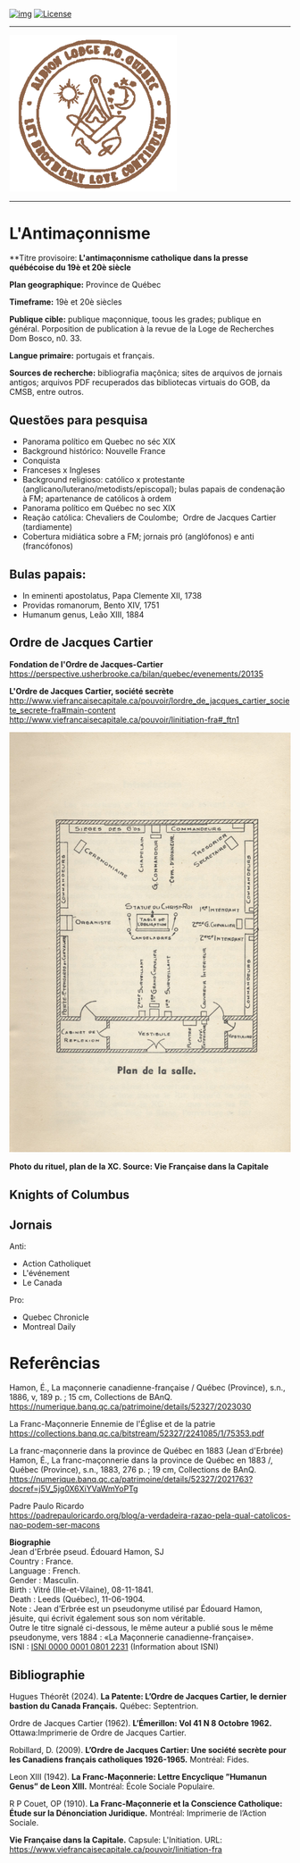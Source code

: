 <!-- ENTETE -->
[![img](https://img.shields.io/badge/Cycle%20de%20Vie-Édition-339999)](https://franc-maconnerie.ca)
[![License](https://img.shields.io/badge/Licence-MIT-blue)](LICENSE)

---

<div>
    <a target="_blank" href="https://franc-maconnerie.ca">
      <img src="images/logo.png" alt="Julio Torres Freemasonry" width="300"/>
    </a>
</div>

--- 

<!-- FIN ENTETE -->

# L'Antimaçonnisme 

**Titre provisoire: **L'antimaçonnisme catholique dans la presse québécoise du 19è et 20è siècle** 

**Plan geographique:** Province de Québec

**Timeframe:** 19è et 20è siècles

**Publique cible:** publique maçonnique, toous les grades; publique en général. Porposition de publication à la revue de la Loge de Recherches Dom Bosco, n0. 33.

**Langue primaire:** portugais et français. 

**Sources de recherche:** bibliografia maçônica; sites de arquivos de jornais antigos; arquivos PDF recuperados das bibliotecas virtuais do GOB, da CMSB, entre outros. 


## Questões para pesquisa

- Panorama político em Quebec no séc XIX
- Background histórico: Nouvelle France
- Conquista
- Franceses x Ingleses
- Background religioso: católico x protestante (anglicano/luterano/metodists/episcopal); bulas papais de condenação à FM; apartenance de católicos à ordem
- Panorama político em Québec no sec XIX
- Reação católica: Chevaliers de Coulombe;  Ordre de Jacques Cartier (tardiamente)
- Cobertura midiática sobre a FM; jornais pró (anglófonos) e anti (francófonos) 

## Bulas papais:
- In eminenti apostolatus, Papa Clemente XII, 1738 
- Providas romanorum, Bento XIV, 1751
- Humanum genus, Leão XIII, 1884

## Ordre de Jacques Cartier 

**Fondation de l'Ordre de Jacques-Cartier**   
https://perspective.usherbrooke.ca/bilan/quebec/evenements/20135

**L'Ordre de Jacques Cartier, société secrète**   
http://www.viefrancaisecapitale.ca/pouvoir/lordre_de_jacques_cartier_societe_secrete-fra#main-content  
http://www.viefrancaisecapitale.ca/pouvoir/linitiation-fra#_ftn1  


<img src="images/OJC/Temple.jpg" width="600" />

**Photo du rituel, plan de la XC. Source: Vie Française dans la Capitale** 


## Knights of Columbus 

## Jornais 

Anti:

- Action Catholiquet
- L'événement
- Le Canada

Pro:

- Quebec Chronicle
- Montreal Daily

# Referências

Hamon, É., La maçonnerie canadienne-française / Québec (Province), s.n., 1886, v, 189 p. ; 15 cm, Collections de BAnQ.   
https://numerique.banq.qc.ca/patrimoine/details/52327/2023030

La Franc-Maçonnerie Ennemie de l'Église et de la patrie   
https://collections.banq.qc.ca/bitstream/52327/2241085/1/75353.pdf

La franc-maçonnerie dans la province de Québec en 1883 (Jean d'Erbrée)   
Hamon, É., La franc-maçonnerie dans la province de Québec en 1883 /, Québec (Province), s.n., 1883, 276 p. ; 19 cm, Collections de BAnQ.   
https://numerique.banq.qc.ca/patrimoine/details/52327/2021763?docref=j5V_5jg0X6XiYVaWmYoPTg

Padre Paulo Ricardo   
https://padrepauloricardo.org/blog/a-verdadeira-razao-pela-qual-catolicos-nao-podem-ser-macons

**Biographie**   
Jean d'Erbrée pseud. Édouard Hamon, SJ   
Country :	France.    
Language :	French.     
Gender :	Masculin.    
Birth :	Vitré (Ille-et-Vilaine), 08-11-1841.    
Death :	Leeds (Québec), 11-06-1904.    
Note :	Jean d'Erbrée est un pseudonyme utilisé par Édouard Hamon, jésuite, qui écrivit également sous son nom véritable.    
Outre le titre signalé ci-dessous, le même auteur a publié sous le même pseudonyme, vers 1884 : «La Maçonnerie canadienne-française».    
ISNI : 	[ISNI 0000 0001 0801 2231](https://isni.oclc.org/cbs/DB=1.2/CMD?ACT=SRCH&IKT=8006&TRM=ISN%3A0000000108012231&TERMS_OF_USE_AGREED=Y&terms_of_use_agree=send) (Information about ISNI)


## Bibliographie 

Hugues Théorêt (2024). **La Patente: L’Ordre de Jacques Cartier, le dernier bastion du Canada Français.** Québec: Septentrion.

Ordre de Jacques Cartier (1962). **L’Émerillon: Vol 41 N 8 Octobre 1962.** Ottawa:Imprimerie de Ordre de Jacques Cartier.

Robillard, D. (2009). **L’Ordre de Jacques Cartier: Une société secrète pour les Canadiens français catholiques 1926-1965.** Montréal: Fides.

Leon XIII (1942). **La Franc-Maçonnerie: Lettre Encyclique ”Humanun Genus” de Leon XIII.** Montréal: École Sociale Populaire.

R P Couet, OP (1910). **La Franc-Maçonnerie et la Conscience Catholique: Étude sur la Dénonciation Juridique.** Montréal: Imprimerie de l’Action Sociale.

**Vie Française dans la Capitale.** Capsule: L'Initiation. URL: https://www.viefrancaisecapitale.ca/pouvoir/linitiation-fra
